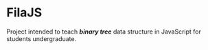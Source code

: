 # FilaJS
Project intended to teach ***binary tree*** data structure in JavaScript for students undergraduate.